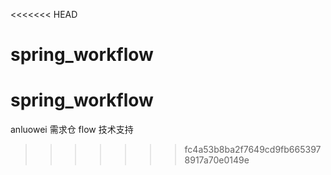 <<<<<<< HEAD
# spring_workflow
spring_workflow
=======
anluowei 需求仓 flow 技术支持
>>>>>>> fc4a53b8ba2f7649cd9fb6653978917a70e0149e
